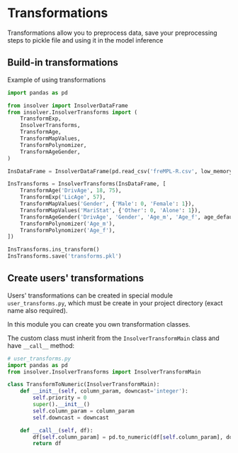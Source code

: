 # Transformations

Transformations allow you to preprocess data, save your preprocessing steps to pickle file and using it in the model inference

## Build-in transformations

Example of using transformations

```python
import pandas as pd

from insolver import InsolverDataFrame
from insolver.InsolverTransforms import (
    TransformExp,
    InsolverTransforms,
    TransformAge,
    TransformMapValues,
    TransformPolynomizer,
    TransformAgeGender,
)

InsDataFrame = InsolverDataFrame(pd.read_csv('freMPL-R.csv', low_memory=False))

InsTransforms = InsolverTransforms(InsDataFrame, [
    TransformAge('DrivAge', 18, 75),
    TransformExp('LicAge', 57),
    TransformMapValues('Gender', {'Male': 0, 'Female': 1}),
    TransformMapValues('MariStat', {'Other': 0, 'Alone': 1}),
    TransformAgeGender('DrivAge', 'Gender', 'Age_m', 'Age_f', age_default=18, gender_male=0, gender_female=1),
    TransformPolynomizer('Age_m'),
    TransformPolynomizer('Age_f'),
])

InsTransforms.ins_transform()
InsTransforms.save('transforms.pkl')
```

## Create users' transformations

Users' transformations can be created in special module `user_transforms.py`, which must be create in your project directory (exact name also required).

In this module you can create you own transformation classes.

The custom class must inherit from the `InsolverTransformMain` class and have `__call__` method:

```python
# user_transforms.py
import pandas as pd
from insolver.InsolverTransforms import InsolverTransformMain

class TransformToNumeric(InsolverTransformMain):
    def __init__(self, column_param, downcast='integer'):
        self.priority = 0
        super().__init__()
        self.column_param = column_param
        self.downcast = downcast

    def __call__(self, df):
        df[self.column_param] = pd.to_numeric(df[self.column_param], downcast=self.downcast)
        return df
```
